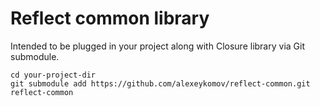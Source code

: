 Reflect common library
=============

Intended to be plugged in your project along with Closure library via Git submodule.

```
cd your-project-dir
git submodule add https://github.com/alexeykomov/reflect-common.git reflect-common
```
